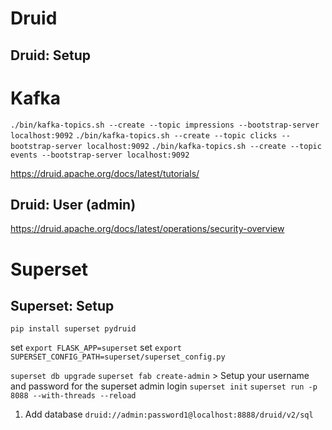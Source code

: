 
# Druid

## Druid: Setup

# Kafka 
`./bin/kafka-topics.sh --create --topic impressions --bootstrap-server localhost:9092`
`./bin/kafka-topics.sh --create --topic clicks --bootstrap-server localhost:9092`
`./bin/kafka-topics.sh --create --topic events --bootstrap-server localhost:9092`

https://druid.apache.org/docs/latest/tutorials/

## Druid: User (admin)

https://druid.apache.org/docs/latest/operations/security-overview

# Superset

## Superset: Setup

`pip install superset pydruid`

set `export FLASK_APP=superset`
set `export SUPERSET_CONFIG_PATH=superset/superset_config.py`

`superset db upgrade`
`superset fab create-admin` > Setup your username and password for the superset admin login
`superset init`
`superset run -p 8088 --with-threads --reload`

1. Add database `druid://admin:password1@localhost:8888/druid/v2/sql`
